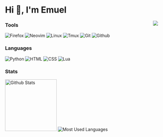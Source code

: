 <h1>Hi 👋, I'm Emuel</h1><img align="right"src="https://komarev.com/ghpvc/?username=emuel-vassallo&color=1f1f1f&style=for-the-badge&"/>

### Tools
![Firefox](https://img.shields.io/badge/-Firefox-05122A?style=for-the-badge&color=1f1f1f&logo=firefox&logoColor=FF7139) ![Neovim](https://img.shields.io/badge/-NeoVim-05122A?style=for-the-badge&color=1f1f1f&logo=neovim&logoColor=2357A143) ![Linux](https://img.shields.io/badge/-Linux-05122A?style=for-the-badge&color=1f1f1f&logo=linux&logoColor=dfb914) ![Tmux](https://img.shields.io/badge/-Tmux-05122A?style=for-the-badge&color=1f1f1f&logo=tmux&) ![Git](https://img.shields.io/badge/-Git-05122A?style=for-the-badge&color=1f1f1f&logo=git) ![Github](https://img.shields.io/badge/-GitHub-05122A?style=for-the-badge&color=1f1f1f&logo=github)

### Languages

![Python](https://img.shields.io/badge/-Python-05122A?style=for-the-badge&color=1f1f1f&logo=python&logoColor=34709F) ![HTML](https://img.shields.io/badge/-Html-05122A?style=for-the-badge&color=1f1f1f&logo=html5) ![CSS](https://img.shields.io/badge/-Css-05122A?style=for-the-badge&color=1f1f1f&logo=css3&logoColor=2C9DD7) ![Lua](https://img.shields.io/badge/-Lua-05122A?style=for-the-badge&color=1f1f1f&logo=lua&logoColor=443E9D)

### Stats

<img height="170" src="https://github-readme-stats.vercel.app/api?username=emuel-vassallo&show_icons=true&bg_color=1f1f1f&border_color=424242&title_color=e8e3e3&text_color=e8e3e3&icon_color=f5f5f5" alt="Github Stats" />
<img src="https://github-readme-stats.vercel.app/api/top-langs/?username=emuel-vassallo&layout=compact&show_icons=true&bg_color=1f1f1f&border_color=424242&title_color=e8e3e3&text_color=e8e3e3&icon_color=f5f5f5&langs_count=6" alt="Most Used Languages" />
